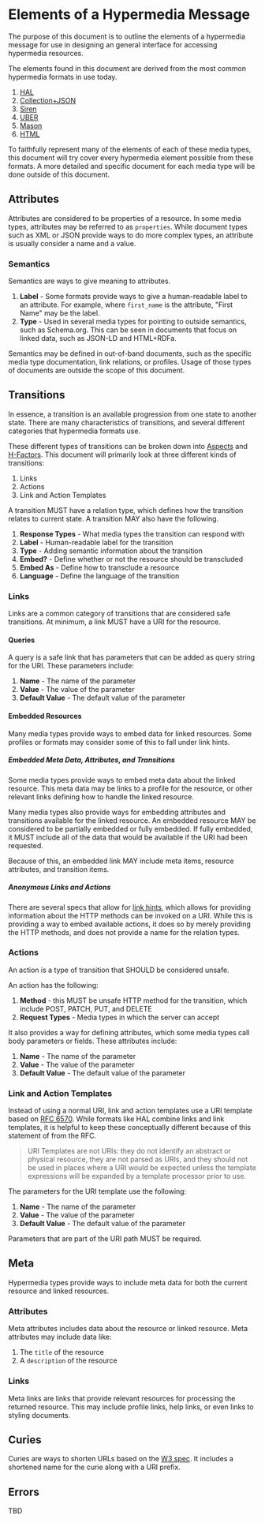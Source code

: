 # Elements of a Hypermedia Message

The purpose of this document is to outline the elements of a hypermedia message for use in designing an general interface for accessing hypermedia resources.

The elements found in this document are derived from the most common hypermedia formats in use today.

1. [HAL](http://stateless.co/hal_specification.html)
2. [Collection+JSON](http://amundsen.com/media-types/collection/)
3. [Siren](http://sirenspec.org)
4. [UBER](https://rawgit.com/mamund/media-types/master/uber-hypermedia.html)
5. [Mason](https://github.com/JornWildt/Mason)
6. [HTML](http://www.w3.org/TR/html5/)

To faithfully represent many of the elements of each of these media types, this document will try cover every hypermedia element possible from these formats. A more detailed and specific document for each media type will be done outside of this document.

## Attributes

Attributes are considered to be properties of a resource. In some media types, attributes may be referred to as `properties`. While document types such as XML or JSON provide ways to do more complex types, an attribute is usually consider a name and a value.

### Semantics

Semantics are ways to give meaning to attributes.

1. **Label** - Some formats provide ways to give a human-readable label to an attribute. For example, where `first_name` is the attribute, "First Name" may be the label.
2. **Type** - Used in several media types for pointing to outside semantics, such as Schema.org. This can be seen in documents that focus on linked data, such as JSON-LD and HTML+RDFa.

Semantics may be defined in out-of-band documents, such as the specific media type documentation, link relations, or profiles. Usage of those types of documents are outside the scope of this document.

## Transitions

In essence, a transition is an available progression from one state to another state. There are many characteristics of transitions, and several different categories that hypermedia formats use.

These different types of transitions can be broken down into [Aspects](http://www.slideshare.net/rnewton/amundsen-costbenefitshypermedia/80) and [H-Factors](http://amundsen.com/hypermedia/hfactor/).  This document will primarily look at three different kinds of transitions:

1. Links
2. Actions
3. Link and Action Templates

A transition MUST have a relation type, which defines how the transition relates to current state. A transition MAY also have the following.

1. **Response Types** - What media types the transition can respond with
2. **Label** - Human-readable label for the transition
3. **Type** - Adding semantic information about the transition
4. **Embed?** - Define whether or not the resource should be transcluded
5. **Embed As** - Define how to transclude a resource
6. **Language** - Define the language of the transition

### Links

Links are a common category of transitions that are considered safe transitions. At minimum, a link MUST have a URI for the resource.

#### Queries

A query is a safe link that has parameters that can be added as query string for the URI. These parameters include:

1. **Name** - The name of the parameter
2. **Value** - The value of the parameter
3. **Default Value** - The default value of the parameter

#### Embedded Resources

Many media types provide ways to embed data for linked resources. Some profiles or formats may consider some of this to fall under link hints.

##### Embedded Meta Data, Attributes, and Transitions

Some media types provide ways to embed meta data about the linked resource. This meta data may be links to a profile for the resource, or other relevant links defining how to handle the linked resource.

Many media types also provide ways for embedding attributes and transitions available for the linked resource. An embedded resource MAY be considered to be partially embedded or fully embedded. If fully embedded, it  MUST include all of the data that would be available if the URI had been requested.

Because of this, an embedded link MAY include meta items, resource attributes, and transition items.

##### Anonymous Links and Actions

There are several specs that allow for [link hints](http://tools.ietf.org/html/draft-nottingham-link-hint-00), which allows for providing information about the HTTP methods can be invoked on a URI. While this is providing a way to embed available actions, it does so by merely providing the HTTP methods, and does not provide a name for the relation types.

### Actions

An action is a type of transition that SHOULD be considered unsafe. 

An action has the following:

1. **Method** - this MUST be unsafe HTTP method for the transition, which include POST, PATCH, PUT, and DELETE
2. **Request Types** - Media types in which the server can accept

It also provides a way for defining attributes, which some media types call body parameters or fields. These attributes include:

1. **Name** - The name of the parameter
2. **Value** - The value of the parameter
3. **Default Value** - The default value of the parameter

### Link and Action Templates

Instead of using a normal URI, link and action templates use a URI template  based on [RFC 6570](http://tools.ietf.org/html/rfc6570). While formats like HAL combine links and link templates, it is helpful to keep these conceptually different because of this statement of from the RFC.

> URI Templates are not URIs: they do not identify an abstract or physical resource, they are not parsed as URIs, and they should not be used in places where a URI would be expected unless the template expressions will be expanded by a template processor prior to use.

The parameters for the URI template use the following:

1. **Name** - The name of the parameter
2. **Value** - The value of the parameter
3. **Default Value** - The default value of the parameter

Parameters that are part of the URI path MUST be required.

## Meta

Hypermedia types provide ways to include meta data for both the current resource and linked resources. 

### Attributes

Meta attributes includes data about the resource or linked resource. Meta attributes may include data like:

1. The `title` of the resource
2. A `description` of the resource

### Links

Meta links are links that provide relevant resources for processing the returned resource. This may include profile links, help links, or even links to styling documents.

## Curies

Curies are ways to shorten URLs based on the [W3 spec](http://www.w3.org/TR/curie/). It includes a shortened name for the curie along with a URI prefix.

## Errors

TBD
